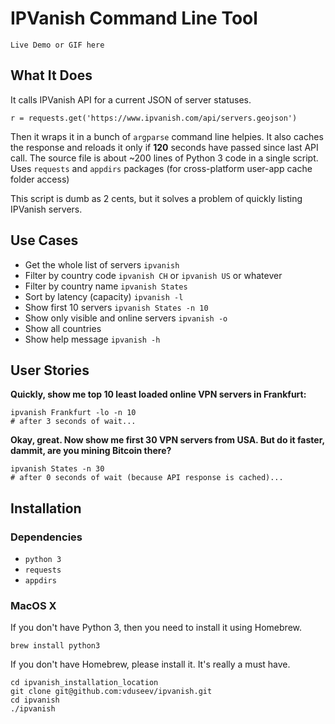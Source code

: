 # IPVanish Command Line Tool

`Live Demo or GIF here`

## What It Does
It calls IPVanish API for a current JSON of server statuses.
```
r = requests.get('https://www.ipvanish.com/api/servers.geojson')
```
Then it wraps it in a bunch of `argparse` command line helpies.
It also caches the response and reloads it only if **120** seconds have passed since last API call.
The source file is about ~200 lines of Python 3 code in a single script.
Uses `requests` and `appdirs` packages (for cross-platform user-app
cache folder access)

This script is dumb as 2 cents, but it solves a problem of quickly listing
IPVanish servers.

## Use Cases
* Get the whole list of servers `ipvanish`
* Filter by country code `ipvanish CH` or `ipvanish US` or whatever
* Filter by country name `ipvanish States`
* Sort by latency (capacity) `ipvanish -l`
* Show first 10 servers `ipvanish States -n 10`
* Show only visible and online servers `ipvanish -o`
* Show all countries
* Show help message `ipvanish -h`

## User Stories
__Quickly, show me top 10 least loaded online VPN servers in Frankfurt:__
```
ipvanish Frankfurt -lo -n 10
# after 3 seconds of wait...

```

__Okay, great. Now show me first 30 VPN servers from USA. But do it faster,
dammit, are you mining Bitcoin there?__
```
ipvanish States -n 30
# after 0 seconds of wait (because API response is cached)...

```

## Installation

### Dependencies
* `python 3`
* `requests`
* `appdirs`

### MacOS X
If you don't have Python 3, then you need to install it using Homebrew.
```
brew install python3
```
If you don't have Homebrew, please install it. It's really a must have.
```
cd ipvanish_installation_location
git clone git@github.com:vduseev/ipvanish.git
cd ipvanish
./ipvanish
```
